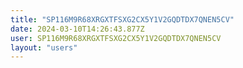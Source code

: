 ```yaml
---
title: "SP116M9R68XRGXTFSXG2CX5Y1V2GQDTDX7QNEN5CV"
date: 2024-03-10T14:26:43.877Z
user: SP116M9R68XRGXTFSXG2CX5Y1V2GQDTDX7QNEN5CV
layout: "users"
---
```

    